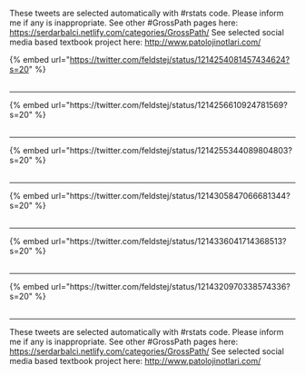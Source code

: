 

These tweets are selected automatically with #rstats code. Please inform me if any is inappropriate.
See other #GrossPath pages here: https://serdarbalci.netlify.com/categories/GrossPath/ 
See selected social media based textbook project here: http://www.patolojinotlari.com/

{% embed url="https://twitter.com/feldstej/status/1214254081457434624?s=20" %}<br>
<br>
<hr>
{% embed url="https://twitter.com/feldstej/status/1214256610924781569?s=20" %}<br>
<br>
<hr>
{% embed url="https://twitter.com/feldstej/status/1214255344089804803?s=20" %}<br>
<br>
<hr>
{% embed url="https://twitter.com/feldstej/status/1214305847066681344?s=20" %}<br>
<br>
<hr>
{% embed url="https://twitter.com/feldstej/status/1214336041714368513?s=20" %}<br>
<br>
<hr>
{% embed url="https://twitter.com/feldstej/status/1214320970338574336?s=20" %}<br>
<br>
<hr>


These tweets are selected automatically with #rstats code. Please inform me if any is inappropriate.
See other #GrossPath pages here: https://serdarbalci.netlify.com/categories/GrossPath/ 
See selected social media based textbook project here: http://www.patolojinotlari.com/
